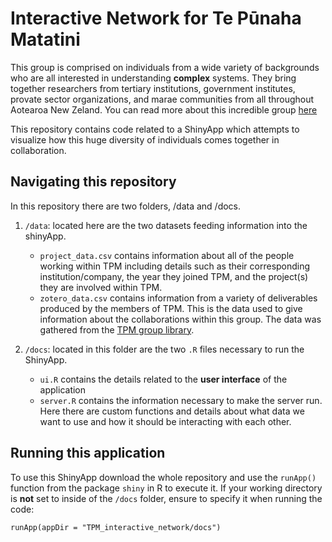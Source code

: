 # Interactive Network for Te Pūnaha Matatini
This group is comprised on individuals from a wide variety of backgrounds who are all interested in understanding **complex** systems. They bring together researchers from tertiary institutions, government institutes, provate sector organizations, and marae communities from all throughout Aotearoa New Zeland. You can read more about this incredible group [here](https://www.tepunahamatatini.ac.nz/)

This repository contains code related to a ShinyApp which attempts to visualize how this huge diversity of individuals comes together in collaboration. 

## Navigating this repository
In this repository there are two folders, /data and /docs. 
  1. `/data`: located here are the two datasets feeding information into the shinyApp.
       - `project_data.csv` contains information about all of the people working within TPM including details such as their corresponding institution/company, the year they joined TPM, and the project(s) they are involved within TPM.
       - `zotero_data.csv` contains information from a variety of deliverables produced by the members of TPM. This is the data used to give information about the collaborations within this group. The data was gathered from the [TPM group library](https://www.zotero.org/groups/4719845/tpmgrouplibrary/library).
         
  2. `/docs`: located in this folder are the two `.R` files necessary to run the ShinyApp.
      - `ui.R` contains the details related to the **user interface** of the application
      - `server.R` contains the information necessary to make the server run. Here there are custom functions and details about what data we want to use and how it should be interacting with each other.

## Running this application
To use this ShinyApp download the whole repository and use the `runApp()` function from the package `shiny` in R to execute it. If your working directory is **not** set to inside of the `/docs` folder, ensure to specify it when running the code:

```
runApp(appDir = "TPM_interactive_network/docs")
```
